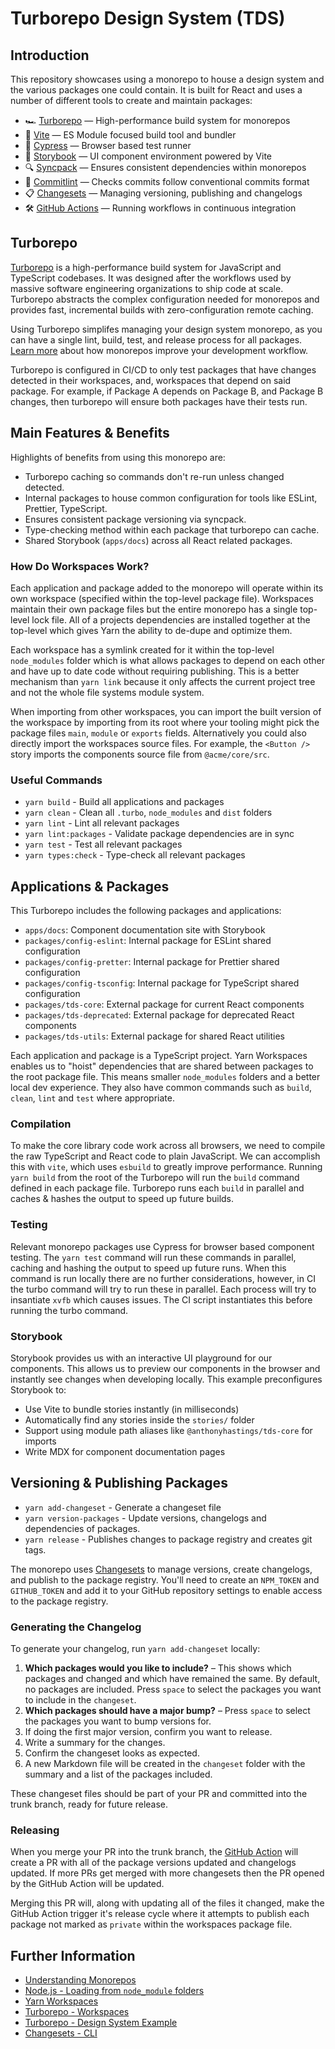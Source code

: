 # Turborepo Design System (TDS)

## Introduction

This repository showcases using a monorepo to house a design system and the various packages one could contain. It is built for React and uses a number of different tools to create and maintain packages:

- 🏎 [Turborepo](https://turborepo.org) — High-performance build system for monorepos
- 👷 [Vite](https://vitejs.dev/) — ES Module focused build tool and bundler
- 🧪 [Cypress](https://www.cypress.io/) — Browser based test runner
- 📖 [Storybook](https://storybook.js.org/) — UI component environment powered by Vite
- 🔍 [Syncpack](https://github.com/JamieMason/syncpack) — Ensures consistent dependencies within monorepos
- 🔐 [Commitlint](https://commitlint.js.org/#/) — Checks commits follow conventional commits format
- 📋 [Changesets](https://github.com/changesets/changesets) — Managing versioning, publishing and changelogs
- 🛠 [GitHub Actions](https://github.com/changesets/action) — Running workflows in continuous integration

## Turborepo

[Turborepo](https://turborepo.org) is a high-performance build system for JavaScript and TypeScript codebases. It was designed after the workflows used by massive software engineering organizations to ship code at scale. Turborepo abstracts the complex configuration needed for monorepos and provides fast, incremental builds with zero-configuration remote caching.

Using Turborepo simplifes managing your design system monorepo, as you can have a single lint, build, test, and release process for all packages. [Learn more](https://vercel.com/blog/monorepos-are-changing-how-teams-build-software) about how monorepos improve your development workflow.

Turborepo is configured in CI/CD to only test packages that have changes detected in their workspaces, and, workspaces that depend on said package. For example, if Package A depends on Package B, and Package B changes, then turborepo will ensure both packages have their tests run.

## Main Features & Benefits

Highlights of benefits from using this monorepo are:

- Turborepo caching so commands don't re-run unless changed detected.
- Internal packages to house common configuration for tools like ESLint, Prettier, TypeScript.
- Ensures consistent package versioning via syncpack.
- Type-checking method within each package that turborepo can cache.
- Shared Storybook (`apps/docs`) across all React related packages.

### How Do Workspaces Work?

Each application and package added to the monorepo will operate within its own workspace (specified within the top-level package file). Workspaces maintain their own package files but the entire monorepo has a single top-level lock file. All of a projects dependencies are installed together at the top-level which gives Yarn the ability to de-dupe and optimize them.

Each workspace has a symlink created for it within the top-level `node_modules` folder which is what allows packages to depend on each other and have up to date code without requiring publishing. This is a better mechanism than `yarn link` because it only affects the current project tree and not the whole file systems module system.

When importing from other workspaces, you can import the built version of the workspace by importing from its root where your tooling might pick the package files `main`, `module` or `exports` fields. Alternatively you could also directly import the workspaces source files. For example, the `<Button />` story imports the components source file from `@acme/core/src`.

### Useful Commands

- `yarn build` - Build all applications and packages
- `yarn clean` - Clean all `.turbo`, `node_modules` and `dist` folders
- `yarn lint` - Lint all relevant packages
- `yarn lint:packages` - Validate package dependencies are in sync
- `yarn test` - Test all relevant packages
- `yarn types:check` - Type-check all relevant packages

## Applications & Packages

This Turborepo includes the following packages and applications:

- `apps/docs`: Component documentation site with Storybook
- `packages/config-eslint`: Internal package for ESLint shared configuration
- `packages/config-pretter`: Internal package for Prettier shared configuration
- `packages/config-tsconfig`: Internal package for TypeScript shared configuration
- `packages/tds-core`: External package for current React components
- `packages/tds-deprecated`: External package for deprecated React components
- `packages/tds-utils`: External package for shared React utilities

Each application and package is a TypeScript project. Yarn Workspaces enables us to "hoist" dependencies that are shared between packages to the root package file. This means smaller `node_modules` folders and a better local dev experience. They also have common commands such as `build`, `clean`, `lint` and `test` where appropriate.

### Compilation

To make the core library code work across all browsers, we need to compile the raw TypeScript and React code to plain JavaScript. We can accomplish this with `vite`, which uses `esbuild` to greatly improve performance. Running `yarn build` from the root of the Turborepo will run the `build` command defined in each package file. Turborepo runs each `build` in parallel and caches & hashes the output to speed up future builds.

### Testing

Relevant monorepo packages use Cypress for browser based component testing. The `yarn test` command will run these commands in parallel, caching and hashing the output to speed up future runs. When this command is run locally there are no further considerations, however, in CI the turbo command will try to run these in parallel. Each process will try to insantiate `xvfb` which causes issues. The CI script instantiates this before running the turbo command.

### Storybook

Storybook provides us with an interactive UI playground for our components. This allows us to preview our components in the browser and instantly see changes when developing locally. This example preconfigures Storybook to:

- Use Vite to bundle stories instantly (in milliseconds)
- Automatically find any stories inside the `stories/` folder
- Support using module path aliases like `@anthonyhastings/tds-core` for imports
- Write MDX for component documentation pages

## Versioning & Publishing Packages

- `yarn add-changeset` - Generate a changeset file
- `yarn version-packages` - Update versions, changelogs and dependencies of packages.
- `yarn release` - Publishes changes to package registry and creates git tags.

The monorepo uses [Changesets](https://github.com/changesets/changesets) to manage versions, create changelogs, and publish to the package registry. You'll need to create an `NPM_TOKEN` and `GITHUB_TOKEN` and add it to your GitHub repository settings to enable access to the package registry.

### Generating the Changelog

To generate your changelog, run `yarn add-changeset` locally:

1. **Which packages would you like to include?** – This shows which packages and changed and which have remained the same. By default, no packages are included. Press `space` to select the packages you want to include in the `changeset`.
1. **Which packages should have a major bump?** – Press `space` to select the packages you want to bump versions for.
1. If doing the first major version, confirm you want to release.
1. Write a summary for the changes.
1. Confirm the changeset looks as expected.
1. A new Markdown file will be created in the `changeset` folder with the summary and a list of the packages included.

These changeset files should be part of your PR and committed into the trunk branch, ready for future release.

### Releasing

When you merge your PR into the trunk branch, the [GitHub Action](https://github.com/changesets/action) will create a PR with all of the package versions updated and changelogs updated. If more PRs get merged with more changesets then the PR opened by the GitHub Action will be updated.

Merging this PR will, along with updating all of the files it changed, make the GitHub Action trigger it's release cycle where it attempts to publish each package not marked as `private` within the workspaces package file.

## Further Information

- [Understanding Monorepos](https://monorepo.tools/)
- [Node.js - Loading from `node_module` folders](https://nodejs.org/api/modules.html#loading-from-node_modules-folders)
- [Yarn Workspaces](https://classic.yarnpkg.com/lang/en/docs/workspaces/)
- [Turborepo - Workspaces](https://turbo.build/repo/docs/handbook/workspaces)
- [Turborepo - Design System Example](https://github.com/vercel/turborepo/tree/main/examples/design-system)
- [Changesets - CLI](https://github.com/changesets/changesets/blob/main/docs/command-line-options.md)
